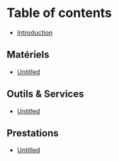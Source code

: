 # Table of contents

* [Introduction](README.md)

## Matériels

* [Untitled](materiels/untitled.md)

## Outils & Services

* [Untitled](outils-and-services/untitled.md)

## Prestations

* [Untitled](prestations/untitled.md)

